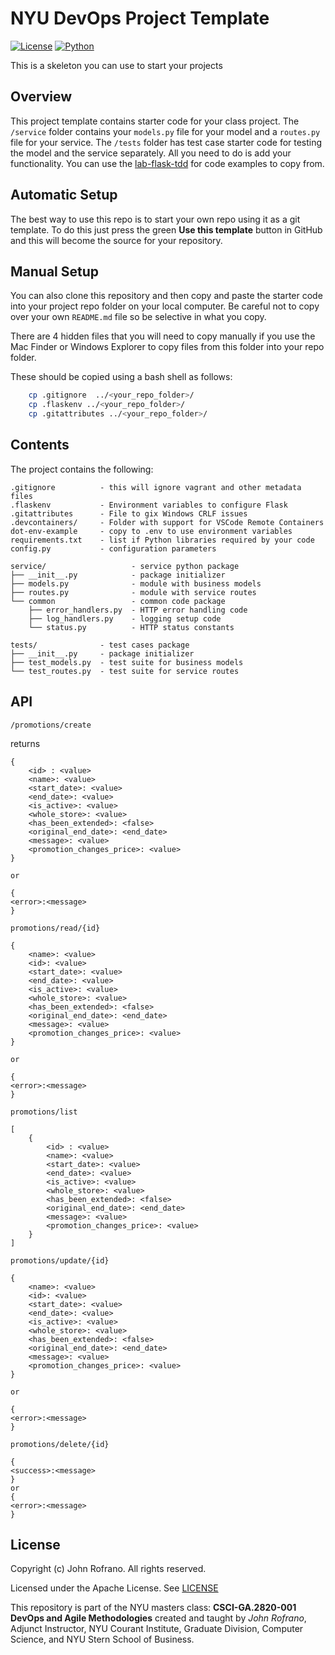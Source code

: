 # NYU DevOps Project Template

[![License](https://img.shields.io/badge/License-Apache_2.0-blue.svg)](https://opensource.org/licenses/Apache-2.0)
[![Python](https://img.shields.io/badge/Language-Python-blue.svg)](https://python.org/)

This is a skeleton you can use to start your projects

## Overview

This project template contains starter code for your class project. The `/service` folder contains your `models.py` file for your model and a `routes.py` file for your service. The `/tests` folder has test case starter code for testing the model and the service separately. All you need to do is add your functionality. You can use the [lab-flask-tdd](https://github.com/nyu-devops/lab-flask-tdd) for code examples to copy from.

## Automatic Setup

The best way to use this repo is to start your own repo using it as a git template. To do this just press the green **Use this template** button in GitHub and this will become the source for your repository.

## Manual Setup

You can also clone this repository and then copy and paste the starter code into your project repo folder on your local computer. Be careful not to copy over your own `README.md` file so be selective in what you copy.

There are 4 hidden files that you will need to copy manually if you use the Mac Finder or Windows Explorer to copy files from this folder into your repo folder.

These should be copied using a bash shell as follows:

```bash
    cp .gitignore  ../<your_repo_folder>/
    cp .flaskenv ../<your_repo_folder>/
    cp .gitattributes ../<your_repo_folder>/
```

## Contents

The project contains the following:

```text
.gitignore          - this will ignore vagrant and other metadata files
.flaskenv           - Environment variables to configure Flask
.gitattributes      - File to gix Windows CRLF issues
.devcontainers/     - Folder with support for VSCode Remote Containers
dot-env-example     - copy to .env to use environment variables
requirements.txt    - list if Python libraries required by your code
config.py           - configuration parameters

service/                   - service python package
├── __init__.py            - package initializer
├── models.py              - module with business models
├── routes.py              - module with service routes
└── common                 - common code package
    ├── error_handlers.py  - HTTP error handling code
    ├── log_handlers.py    - logging setup code
    └── status.py          - HTTP status constants

tests/              - test cases package
├── __init__.py     - package initializer
├── test_models.py  - test suite for business models
└── test_routes.py  - test suite for service routes
```

## API

`/promotions/create`

returns

```
{
    <id> : <value>
    <name>: <value>
    <start_date>: <value>
    <end_date>: <value>
    <is_active>: <value>
    <whole_store>: <value>
    <has_been_extended>: <false>
    <original_end_date>: <end_date>
    <message>: <value>
    <promotion_changes_price>: <value>
}

or 

{
<error>:<message>
}
```

`promotions/read/{id}`

```
{
    <name>: <value>
    <id>: <value>
    <start_date>: <value>
    <end_date>: <value>
    <is_active>: <value>
    <whole_store>: <value>
    <has_been_extended>: <false>
    <original_end_date>: <end_date>
    <message>: <value>
    <promotion_changes_price>: <value>
}

or 

{
<error>:<message>
}
```

`promotions/list`

```
[
    {
        <id> : <value>
        <name>: <value>
        <start_date>: <value>
        <end_date>: <value>
        <is_active>: <value>
        <whole_store>: <value>
        <has_been_extended>: <false>
        <original_end_date>: <end_date>
        <message>: <value>
        <promotion_changes_price>: <value>
    }
]
```

`promotions/update/{id}`

```
{
    <name>: <value>
    <id>: <value>
    <start_date>: <value>
    <end_date>: <value>
    <is_active>: <value>
    <whole_store>: <value>
    <has_been_extended>: <false>
    <original_end_date>: <end_date>
    <message>: <value>
    <promotion_changes_price>: <value>
}

or 

{
<error>:<message>
}
```

`promotions/delete/{id}`

```
{
<success>:<message>
}
or
{
<error>:<message>
}
```

## License

Copyright (c) John Rofrano. All rights reserved.

Licensed under the Apache License. See [LICENSE](LICENSE)

This repository is part of the NYU masters class: **CSCI-GA.2820-001 DevOps and Agile Methodologies** created and taught by *John Rofrano*, Adjunct Instructor, NYU Courant Institute, Graduate Division, Computer Science, and NYU Stern School of Business.
